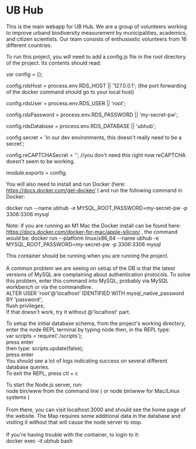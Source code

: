 # UB Hub

This is the main webapp for UB Hub. We are a group of volunteers working to improve urband biodiversity measurement by municipalities, academics, and citizen scientists. Our team consists of enthusiastic volunteers from 16 different countries.

To run this project, you will need to add a config.js file in the root directory of the project. Its contents should read:

var config = {};

config.rdsHost = process.env.RDS_HOST || '127.0.0.1'; (the port forwarding of the docker command should go to your local host)

config.rdsUser = process.env.RDS_USER || 'root';

config.rdsPassword =  process.env.RDS_PASSWORD || 'my-secret-pw';

config.rdsDatabase = process.env.RDS_DATABASE || 'ubhub';

config.secret = 'In our dev environments, this doesn't really need to be a secret';

config.reCAPTCHASecret = ''; //you don't need this right now reCAPTCHA doesn't seem to be working.

module.exports = config;

You will also need to install and run Docker (here: https://docs.docker.com/get-docker/ ) and run the following command in Docker:

docker run --name ubhub -e MYSQL_ROOT_PASSWORD=my-secret-pw -p 3306:3306 mysql

Note: if you are running an M1 Mac the Docker install can be found here: https://docs.docker.com/docker-for-mac/apple-silicon/ , the command would be: docker run --platform linux/x86_64 --name ubhub -e MYSQL_ROOT_PASSWORD=my-secret-pw -p 3306:3306 mysql 

This container should be running when you are running the project.<br>
<br>
A common problem we are seeing on setup of the DB is that the latest versions of MySQL are complaining about authentication protocols. To solve this problem, enter this command into MySQL, probably via MySQL workbench or via the commandline.<br>
ALTER USER 'root'@'localhost' IDENTIFIED WITH mysql_native_password BY 'password';<br>
flush privileges;<br>
If that doesn't work, try it without @'localhost' part.<br>

To setup the initial database schema, from the project's working directory, enter the node REPL terminal by typing node
then, in the REPL type: <br>
var scripts = require('./scripts'); <br>
press enter <br>
then type: scripts.update(false); <br>
press enter <br>
You should see a lot of logs indicating success on several different database queries. <br>
To exit the REPL, press ctl + c <br>

To start the Node.js server, run: <br>
node bin/www from the command line ( or node bin\www for Mac/Linux systems )<br>
<br>
From there, you can visit localhost:3000 and should see the home page of the website.
The Map requires some additional data in the database and visiting it without that will cause the node server to stop.
<br>
<br>If you're having trouble with the container, to login to it: <br>
docker exec -it ubhub bash